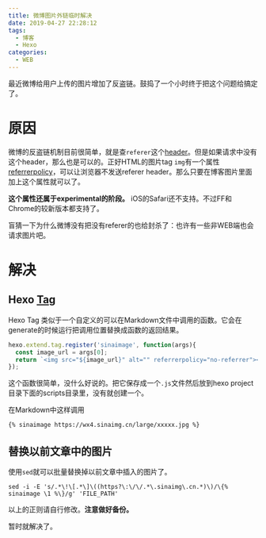 ```yaml
---
title: 微博图片外链临时解决
date: 2019-04-27 22:28:12
tags:
  - 博客
  - Hexo
categories:
  - WEB
---
```

最近微博给用户上传的图片增加了反盗链。鼓捣了一个小时终于把这个问题给搞定了。

<!--more-->

# 原因

微博的反盗链机制目前很简单，就是查`referer`这个[header](https://developer.mozilla.org/en-US/docs/Web/HTTP/Headers/Referer)。但是如果请求中没有这个header，那么也是可以的。正好HTML的图片tag `img`有一个属性[referrerpolicy](https://developer.mozilla.org/en-US/docs/Web/HTML/Element/img)，可以让浏览器不发送referer header。那么只要在博客图片里面加上这个属性就可以了。

**这个属性还属于experimental的阶段。** iOS的Safari还不支持。不过FF和Chrome的较新版本都支持了。

盲猜一下为什么微博没有把没有referer的也给封杀了：也许有一些非WEB端也会请求图片吧。

# 解决

## Hexo [Tag](https://hexo.io/api/tag)

Hexo Tag 类似于一个自定义的可以在Markdown文件中调用的函数。它会在generate的时候运行把调用位置替换成函数的返回结果。

```js
hexo.extend.tag.register('sinaimage', function(args){
  const image_url = args[0];
  return `<img src="${image_url}" alt="" referrerpolicy="no-referrer"></img>`
});
```

这个函数很简单，没什么好说的。把它保存成一个`.js`文件然后放到hexo project目录下面的scripts目录里，没有就创建一个。

在Markdown中这样调用

```
{% sinaimage https://wx4.sinaimg.cn/large/xxxxx.jpg %}
```

## 替换以前文章中的图片

使用`sed`就可以批量替换掉以前文章中插入的图片了。

```
sed -i -E 's/.*\!\[.*\]\((https?\:\/\/.*\.sinaimg\.cn.*)\)/\{% sinaimage \1 %\}/g' 'FILE_PATH'
```

以上的正则请自行修改。**注意做好备份。**

暂时就解决了。